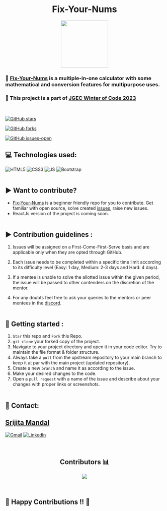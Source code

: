 <h1 align="center">Fix-Your-Nums</h1>
<div align="center">
<img src="Fix Your Nums logo.png" width="150px" height="150px">
</div>
<h3> 🧮 <a href="https://github.com/Srijita-Mandal/fix-your-nums">Fix-Your-Nums</a> is a multiple-in-one calculator with some mathematical and conversion features for multipurpose uses.</h3>
<!-- <h3> 🌐 Visit: <a href="srijita-mandal.github.io/fix-your-nums/">Fix-your-nums</a> </h3> -->
<h3> 🌟 This project is a part of <a href="https://jwoc.tech/">JGEC Winter of Code 2023</a></h3>
<br>

[![GitHub stars](https://img.shields.io/github/stars/Srijita-Mandal/fix-your-nums.svg?style=social&label=Star&maxAge=2592000)](https://GitHub.com/Srijita-Mandal/fix-your-nums/stargazers/)
  
 [![GitHub forks](https://img.shields.io/github/forks/Srijita-Mandal/fix-your-nums.svg?style=social&label=Fork&maxAge=2592000)](https://GitHub.com/Srijita-Mandal/fix-your-nums/network/)
  
[![GitHub issues-open](https://badgen.net/github/open-issues/Srijita-Mandal/fix-your-nums)](https://github.com/Srijita-Mandal/fix-your-nums/issues?q=is%3Aopen)


## 💻 Technologies used:
![HTML5](https://img.shields.io/badge/HTML5-E34F26?style=for-the-badge&logo=html5&logoColor=white)
![CSS3](https://img.shields.io/badge/CSS3-1572B6?style=for-the-badge&logo=css3&logoColor=white)
![JS](https://img.shields.io/badge/JavaScript-F7DF1E?style=for-the-badge&logo=javascript&logoColor=black)
![Bootstrap](https://img.shields.io/badge/Bootstrap-563D7C?style=for-the-badge&logo=bootstrap&logoColor=white)
<br><br>

## ▶️ Want to contribute?
-  <a href="https://github.com/Srijita-Mandal/fix-your-nums">Fix-Your-Nums</a>  is a beginner friendly repo for you to contribute. Get familiar with open source, solve created <a href="https://github.com/Srijita-Mandal/fix-your-nums/issues">issues</a>, raise new issues.
-  ReactJs version of the project is coming soon.
<br><br>

## ▶️ Contribution guidelines :
1. Issues will be assigned on a First-Come-First-Serve basis and are applicable only when they are opted through GitHub.

2. Each issue needs to be completed within a specific time limit according to its difficulty level (Easy: 1 day, Medium: 2-3 days and Hard: 4 days).

3. If a mentee is unable to solve the allotted issue within the given period, the issue will be passed to other contenders on the discretion of the mentor.

4. For any doubts feel free to ask your queries to the mentors or peer mentees in the <a href="https://discord.gg/vxgx3XB9">discord</a>.
<br><br>


## 🚀 Getting started :
1. ```Star``` this repo and ```Fork``` this Repo.
2. ```git clone``` your forked copy of the project.
3. Navigate to your project directory and open it in your code editor. Try to maintain the file format & folder structure.
4. Always take a ```pull``` from the upstream repository to your main branch to keep it at par with the main project (updated repository).
5. Create a new ```branch``` and name it as according to the issue.
6. Make your desired changes to the code.
7. Open a ```pull request``` with a name of the issue and describe about your changes with proper links or screenshots.
<br><br>

## 🤝 Contact:
<h2><a href="https://github.com/Srijita-Mandal">Srijita Mandal</a></h2>

<a href="mailto:srijitamandal6798@gmail.com" target="_blank">![Gmail](https://img.shields.io/badge/Gmail-D14836?style=for-the-badge&logo=gmail&logoColor=white)</a>
  <a href="https://www.linkedin.com/in/srijita-mandal-430021203/" target="_blank">![LinkedIn](https://img.shields.io/badge/linkedin-%230077B5.svg?style=for-the-badge&logo=linkedin&logoColor=white)</a>
<br><br>
<br>
<h2 align="center"><b>Contributors 📊 </b></h2>

<p align="center">
<a href="https://github.com/Srijita-Mandal/fix-your-nums/graphs/contributors">
  <img src="https://contrib.rocks/image?repo=Srijita-Mandal/fix-your-nums" />
</a>
</p>

<br>

## 💙 Happy Contributions !! 💙
